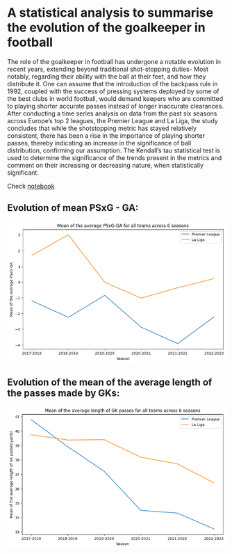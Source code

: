
# A statistical analysis to summarise the evolution of the goalkeeper in football


The role of the goalkeeper in football has undergone a notable
evolution in recent years, extending beyond traditional shot-stopping
duties- Most notably, regarding their ability with the ball at their feet,
and how they distribute it. One can assume that the introduction of
the backpass rule in 1992, coupled with the success of pressing systems
deployed by some of the best clubs in world football, would demand
keepers who are committed to playing shorter accurate passes instead
of longer inaccurate clearances. After conducting a time series analysis
on data from the past six seasons across Europe’s top 2 leagues, the
Premier League and La Liga, the study concludes that while the shotstopping
metric has stayed relatively consistent, there has been a rise in
the importance of playing shorter passes, thereby indicating an increase
in the significance of ball distribution, confirming our assumption. The
Kendall’s tau statistical test is used to determine the significance of the
trends present in the metrics and comment on their increasing or decreasing
nature, when statistically significant.



Check [notebook](./eda.ipynb)


## Evolution of mean PSxG - GA:


![](./psxg_minus_ga.png)



## Evolution of the mean of the average length of the passes made by GKs:


![](./avg_pass_length.png)




